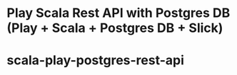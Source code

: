 # Play Scala Rest API with Postgres DB (Play + Scala + Postgres DB + Slick)
# scala-play-postgres-rest-api
